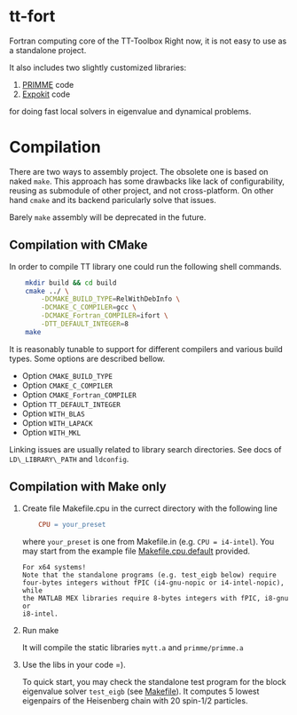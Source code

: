 tt-fort
=======

Fortran computing core of the TT-Toolbox Right now, it is not easy to use as a
standalone project.

It also includes two slightly customized libraries:

1. [PRIMME](http://www.cs.wm.edu/~andreas/software/) code
2. [Expokit](http://www.maths.uq.edu.au/expokit/) code

for doing fast local solvers in eigenvalue and dynamical problems.

Compilation
===========

There are two ways to assembly project. The obsolete one is based on naked
`make`. This approach has some drawbacks like lack of configurability, reusing
as submodule of other project, and not cross-platform. On other hand `cmake`
and its backend paricularly solve that issues.

Barely `make` assembly will be deprecated in the future.

Compilation with CMake
----------------------

In order to compile TT library one could run the following shell commands.

```bash
    mkdir build && cd build
    cmake ../ \
        -DCMAKE_BUILD_TYPE=RelWithDebInfo \
        -DCMAKE_C_COMPILER=gcc \
        -DCMAKE_Fortran_COMPILER=ifort \
        -DTT_DEFAULT_INTEGER=8
    make
```

It is reasonably tunable to support for different compilers and various build
types. Some options are described bellow.

- Option `CMAKE_BUILD_TYPE`
- Option `CMAKE_C_COMPILER`
- Option `CMAKE_Fortran_COMPILER`
- Option `TT_DEFAULT_INTEGER`
- Option `WITH_BLAS`
- Option `WITH_LAPACK`
- Option `WITH_MKL`

Linking issues are usually related to library search directories. See docs of
`LD\_LIBRARY\_PATH` and `ldconfig`.

Compilation with Make only
---------------------

1. Create file Makefile.cpu in the currect directory with the following line

   ```makefile
       CPU = your_preset
   ```

   where `your_preset` is one from Makefile.in (e.g. `CPU = i4-intel`). You
   may start from the example file [Makefile.cpu.default](Makefile.cpu.default)
   provided.

       For x64 systems!
       Note that the standalone programs (e.g. test_eigb below) require
       four-bytes integers without fPIC (i4-gnu-nopic or i4-intel-nopic), while
       the MATLAB MEX libraries require 8-bytes integers with fPIC, i8-gnu or
       i8-intel.

2. Run make

   It will compile the static libraries `mytt.a` and `primme/primme.a`

3. Use the libs in your code =).

   To quick start, you may check the standalone test program for the block
   eigenvalue solver `test_eigb` (see [Makefile](Makefile)). It computes 5
   lowest eigenpairs of the Heisenberg chain with 20 spin-1/2 particles.
